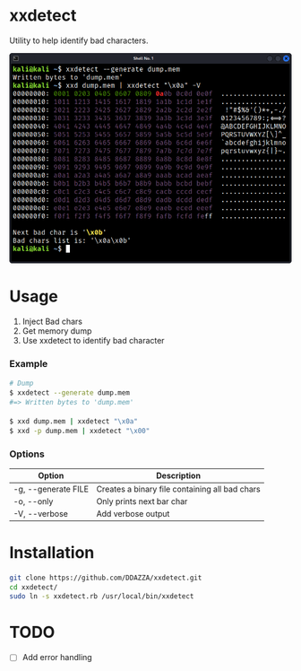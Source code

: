# xxdetect
Utility to help identify bad characters.

![xxdetect example](./.assets/xxdetect2.png)

# Usage
1. Inject Bad chars
1. Get memory dump
1. Use xxdetect to identify bad character

### Example
```bash
# Dump
$ xxdetect --generate dump.mem
#=> Written bytes to 'dump.mem'

$ xxd dump.mem | xxdetect "\x0a"
$ xxd -p dump.mem | xxdetect "\x00"
```

### Options

| Option  | Description |
| ------------- | ------------- |
| -g, --generate FILE  | Creates a binary file containing all bad chars  |
| -o, --only   | Only prints next bar char  |
| -V, --verbose   | Add verbose output   |

# Installation
```bash
git clone https://github.com/DDAZZA/xxdetect.git
cd xxdetect/
sudo ln -s xxdetect.rb /usr/local/bin/xxdetect
```

# TODO
- [ ] Add error handling
